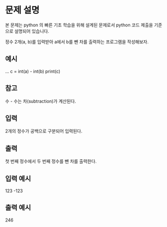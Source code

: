 # 문제 설명

본 문제는 python 의 빠른 기초 학습을 위해 설계된 문제로서 python 코드 제출을 기준으로 설명되어 있습니다.

정수 2개(a, b)를 입력받아 a에서 b를 뺀 차를 출력하는 프로그램을 작성해보자.

## 예시

...
c = int(a) - int(b)
print(c)

## 참고

수 - 수는 차(subtraction)가 계산된다.

## 입력

2개의 정수가 공백으로 구분되어 입력된다.

## 출력

첫 번째 정수에서 두 번째 정수를 뺀 차를 출력한다.

## 입력 예시

123 -123

## 출력 예시

246
